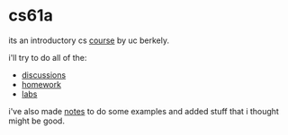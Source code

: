 # cs61a

its an introductory cs [course](https://cs61a.org/) by uc berkely.

i'll try to do all of the:
- [discussions](discussions/)
- [homework](hw/)
- [labs](labs/)

i've also made [notes](notes/) to do some examples and added stuff that i thought might be good.